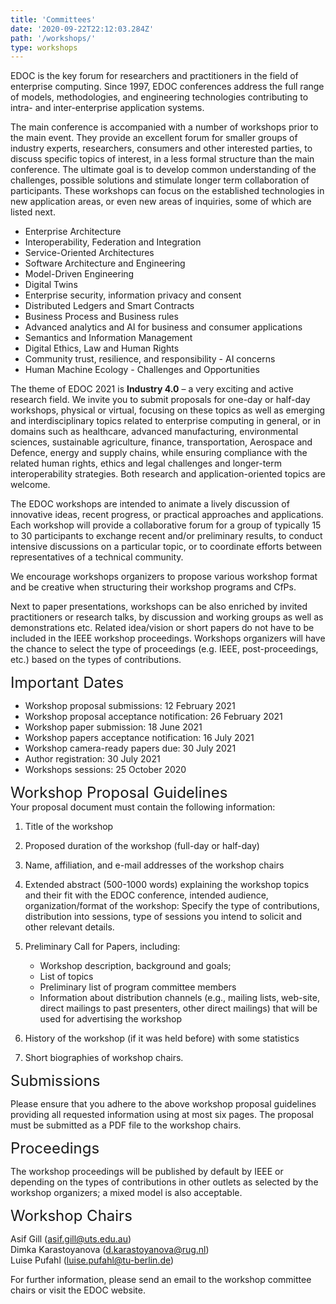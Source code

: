 ```yaml
---
title: 'Committees'
date: '2020-09-22T22:12:03.284Z'
path: '/workshops/'
type: workshops
---
```


EDOC is the key forum for researchers and practitioners in the field of enterprise
computing. Since 1997, EDOC conferences address the full range of models,
methodologies, and engineering technologies contributing to intra- and
inter-enterprise application systems. 

The main conference is accompanied with a number of workshops prior to the main event. They provide an excellent forum for smaller groups of industry experts, researchers, consumers and other interested parties, to discuss specific topics of interest, in a less formal structure than the main conference. The ultimate goal is to develop common understanding of the challenges, possible solutions and stimulate longer term collaboration of participants. These workshops can focus on the established technologies in new application areas, or even new areas of inquiries, some of which are listed next.
- Enterprise Architecture
- Interoperability, Federation and Integration
- Service-Oriented Architectures
- Software Architecture and Engineering
- Model-Driven Engineering
- Digital Twins 
- Enterprise security, information privacy and consent
- Distributed Ledgers and Smart Contracts
- Business Process and Business rules
- Advanced analytics and AI for business and consumer applications
- Semantics and Information Management
- Digital Ethics, Law and Human Rights
- Community trust, resilience, and responsibility - AI concerns
- Human Machine Ecology - Challenges and Opportunities


The theme of EDOC 2021 is **Industry 4.0** – a very exciting and active research field. 
We invite you to submit proposals for one-day or half-day workshops, physical or virtual, focusing on 
these topics as well as emerging and interdisciplinary topics related to 
enterprise computing in general, or in domains such as healthcare, 
advanced manufacturing, environmental sciences, sustainable agriculture, 
finance, transportation, Aerospace and Defence, energy and supply chains, while ensuring compliance 
with the related human rights, ethics and legal challenges and longer-term 
interoperability strategies. Both research and application-oriented 
topics are welcome. 

The EDOC workshops are intended to animate a lively discussion of innovative
ideas, recent progress, or practical approaches and applications. Each workshop will
provide a collaborative forum for a group of typically 15 to 30 participants to
exchange recent and/or preliminary results, to conduct intensive discussions on a
particular topic, or to coordinate efforts between representatives of a technical
community.

We encourage workshops organizers to propose various workshop
format and be creative when structuring their workshop programs and CfPs.

Next to
paper presentations, workshops can be also enriched by invited practitioners or
research talks, by discussion and working groups as well as demonstrations etc.
Related idea/vision or short papers do not have to be included in the IEEE workshop
proceedings. Workshops organizers will have the chance to select the type of
proceedings (e.g. IEEE, post-proceedings, etc.) based on the types of contributions. 

<div style="font-size:18pt;">Important Dates</div>

- Workshop proposal submissions: 12 February 2021
- Workshop proposal acceptance notification: 26 February 2021
- Workshop paper submission: 18 June 2021
- Workshop papers acceptance notification: 16 July 2021
- Workshop camera-ready papers due: 30 July 2021
- Author registration: 30 July 2021
- Workshops sessions: 25 October 2020

<div style="font-size:18pt;">Workshop Proposal Guidelines</div>
Your proposal document must contain the following information:

1. Title of the workshop
2. Proposed duration of the workshop (full-day or half-day)
3. Name, affiliation, and e-mail addresses of the workshop chairs
4. Extended abstract (500-1000 words) explaining the workshop topics and their fit
with the EDOC conference, intended audience, organization/format of the
workshop: Specify the type of contributions, distribution into sessions, type of
sessions you intend to solicit and other relevant details.

5. Preliminary Call for Papers, including:
    * Workshop description, background and goals;
    * List of topics
    - Preliminary list of program committee members
    - Information about distribution channels (e.g., mailing lists, web-site, direct mailings
    to past presenters, other direct mailings) that will be used for advertising the
    workshop
6. History of the workshop (if it was held before) with some statistics
7. Short biographies of workshop chairs.

<div style="font-size:18pt;">Submissions</div>

Please ensure that you adhere to the above workshop proposal guidelines providing
all requested information using at most six pages. The proposal must be submitted
as a PDF file to the workshop chairs. 

<div style="font-size:18pt;">Proceedings</div>

The workshop proceedings will be published by default by IEEE or depending on the
types of contributions in other outlets as selected by the workshop organizers; a
mixed model is also acceptable.

<div style="font-size:18pt;">Workshop Chairs</div>

Asif Gill (asif.gill@uts.edu.au)<br/>
Dimka Karastoyanova (d.karastoyanova@rug.nl)<br/>
Luise Pufahl (luise.pufahl@tu-berlin.de)

For further information, please send an email to the workshop committee chairs or
visit the EDOC website. 
